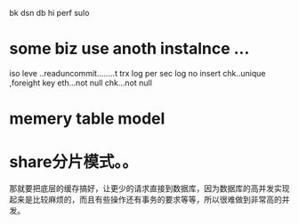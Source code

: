  bk dsn db hi perf sulo


 # some biz use anoth instalnce ...

 iso leve ..readuncommit........t
 trx log  per sec log
no insert chk..unique ,foreight key  eth...not null chk...not null


# memery table model

#  share分片模式。。

那就要把底层的缓存搞好，让更少的请求直接到数据库，因为数据库的高并发实现起来是比较麻烦的，而且有些操作还有事务的要求等等，所以很难做到非常高的并发。